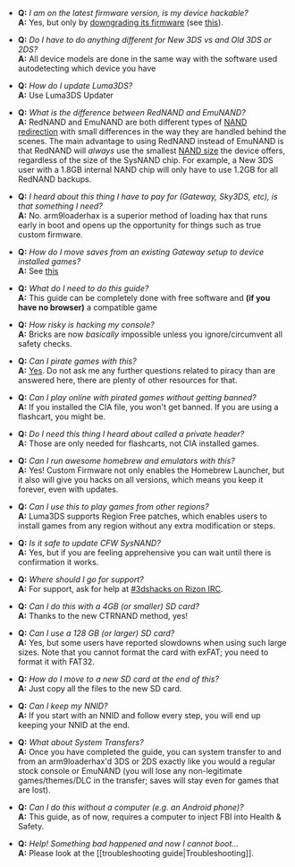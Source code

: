 + <a name="faq_latestfw" />**Q:** *I am on the latest firmware version, is my device hackable?*    
  **A:** Yes, but only by [downgrading its firmware](Firmware-Downgrade/) (see [this](https://www.reddit.com/r/3dshacks/comments/4iry4s/)).

+ <a name="faq_n3ds" />**Q:** *Do I have to do anything different for New 3DS vs and Old 3DS or 2DS?*    
  **A:** All device models are done in the same way with the software used autodetecting which device you have

+ <a name="faq_updatecfw" />**Q:** *How do I update Luma3DS?*    
  **A:** Use Luma3DS Updater

+ <a name="faq_rednand" />**Q:** *What is the difference between RedNAND and EmuNAND?*    
  **A:** RedNAND and EmuNAND are both different types of [NAND redirection](http://3dbrew.org/wiki/NAND_Redirection) with small differences in the way they are handled behind the scenes. The main advantage to using RedNAND instead of EmuNAND is that RedNAND will *always* use the smallest [NAND size](NAND-Size) the device offers, regardless of the size of the SysNAND chip. For example, a New 3DS user with a 1.8GB internal NAND chip will only have to use 1.2GB for all RedNAND backups.

+ <a name="faq_gatewaysky" />**Q:** *I heard about this thing I have to pay for (Gateway, Sky3DS, etc), is that something I need?*    
  **A:** No. arm9loaderhax is a superior method of loading hax that runs early in boot and opens up the opportunity for things such as true custom firmware.

+ <a name="faq_gatewaysaves" />**Q:** *How do I move saves from an existing Gateway setup to device installed games?*    
  **A:** See [this](https://gbatemp.net/threads/425743/)

+ <a name="faq_need" />**Q:** *What do I need to do this guide?*    
  **A:** This guide can be completely done with free software and **(if you have no browser)** a compatible game   

+ <a name="faq_risky" />**Q:** *How risky is hacking my console?*    
  **A:** Bricks are now *basically* impossible unless you ignore/circumvent all safety checks.

+ <a name="faq_piracy" />**Q:** *Can I pirate games with this?*    
  **A:** [Yes](https://github.com/Cruel/freeShop/releases). Do not ask me any further questions related to piracy than are answered here, there are plenty of other resources for that.

+ <a name="faq_piracy_online" />**Q:** *Can I play online with pirated games without getting banned?*    
  **A:** If you installed the CIA file, you won't get banned. If you are using a flashcart, you might be.

+ <a name="faq_piracy_header" />**Q:** *Do I need this thing I heard about called a private header?*    
  **A:** Those are only needed for flashcarts, not CIA installed games.

+ <a name="faq_homebrew" />**Q:** *Can I run awesome homebrew and emulators with this?*    
  **A:** Yes! Custom Firmware not only enables the Homebrew Launcher, but it also will give you hacks on all versions, which means you keep it forever, even with updates.

+ <a name="faq_regionfree" />**Q:** *Can I use this to play games from other regions?*    
  **A:** Luma3DS supports Region Free patches, which enables users to install games from any region without any extra modification or steps.

+ <a name="faq_updates" />**Q:** *Is it safe to update CFW SysNAND?*    
  **A:** Yes, but if you are feeling apprehensive you can wait until there is confirmation it works.

+ <a name="faq_support" />**Q:** *Where should I go for support?*    
  **A:** For support, ask for help at [#3dshacks on Rizon IRC](https://gate.omicron.pw).  

+ <a name="faq_le4gbsd" />**Q:** *Can I do this with a 4GB (or smaller) SD card?*    
  **A:** Thanks to the new CTRNAND method, yes!

+ <a name="faq_ge128gbsd" />**Q:** *Can I use a 128 GB (or larger) SD card?*    
  **A:** Yes, but some users have reported slowdowns when using such large sizes. Note that you cannot format the card with exFAT; you need to format it with FAT32.

+ <a name="faq_movesd" />**Q:** *How do I move to a new SD card at the end of this?*    
  **A:** Just copy all the files to the new SD card.

+ <a name="faq_NNID" />**Q:** *Can I keep my NNID?*    
  **A:** If you start with an NNID and follow every step, you will end up keeping your NNID at the end.

+ <a name="faq_systransfer" />**Q:** *What about System Transfers?*    
  **A:** Once you have completed the guide, you can system transfer to and from an arm9loaderhax'd 3DS or 2DS exactly like you would a regular stock console or EmuNAND (you will lose any non-legitimate games/themes/DLC in the transfer; saves will stay even for games that are lost).

+ <a name="faq_nopc" />**Q:** *Can I do this without a computer (e.g. an Android phone)?*    
  **A:** This guide, as of now, requires a computer to inject FBI into Health & Safety.

+ <a name="faq_problem" />**Q:** *Help! Something bad happened and now I cannot boot...*    
  **A:** Please look at the [[troubleshooting guide|Troubleshooting]].
